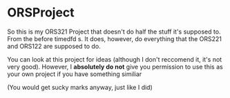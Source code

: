 # ORSProject

So this is my ORS321 Project that doesn't do half the stuff it's supposed to. From the before timedfd s.
It does, however, do everything that the ORS221 and ORS122 are supposed to do.

You can look at this project for ideas (although I don't reccomend it, it's not very good).
However, I **absolutely do not** give you permission to use this as your own project if you have something similiar

(You would get sucky marks anyway, just like I did)
